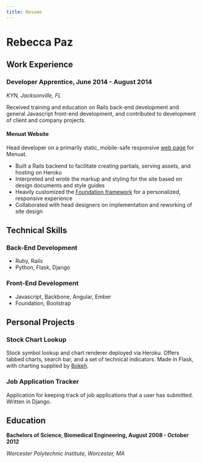 ```yaml
---
title: Resume
---
```


# Rebecca Paz

## Work Experience

### Developer Apprentice, June 2014 - August 2014
*KYN, Jacksonville, FL*

Received training and education on Rails back-end development and general Javascript front-end development, and contributed to development of client and company projects.

#### Menuat Website

Head developer on a primarily static, mobile-safe responsive [web page](http://www.menuat.com) for Menuat.

* Built a Rails backend to facilitate creating partials, serving assets, and hosting on Heroku
* Interpreted and wrote the markup and styling for the site based on design documents and style guides
* Heavily customized the [Foundation framework](http://foundation.zurb.com/) for a personalized, responsive experience
* Collaborated with head designers on implementation and reworking of site design

## Technical Skills

### Back-End Development

* Ruby, Rails
* Python, Flask, Django

### Front-End Development
* Javascript, Backbone, Angular, Ember
* Foundation, Bootstrap

## Personal Projects

### Stock Chart Lookup

Stock symbol lookup and chart renderer deployed via Heroku. Offers tabbed charts, search bar, and a set of technical indicators. Made in Flask, with charting supplied by [Bokeh](http://bokeh.pydata.org/).

### Job Application Tracker

Application for keeping track of job applications that a user has submitted. Written in Django.

## Education

**Bachelors of Science, Biomedical Engineering, August 2008 - October 2012**

*Worcester Polytechnic Institute, Worcester, MA*
